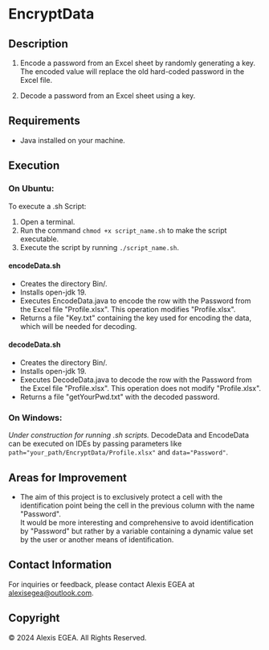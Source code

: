 # EncryptData

## Description

1. Encode a password from an Excel sheet by randomly generating a key.  
   The encoded value will replace the old hard-coded password in the Excel file.

2. Decode a password from an Excel sheet using a key.

## Requirements

* Java installed on your machine.

## Execution

### On Ubuntu:

To execute a .sh Script:  
   1. Open a terminal.  
   2. Run the command `chmod +x script_name.sh` to make the script executable.  
   3. Execute the script by running `./script_name.sh`.  

#### encodeData.sh  

* Creates the directory Bin/.
* Installs open-jdk 19.
* Executes EncodeData.java to encode the row with the Password from the Excel file "Profile.xlsx". This operation modifies "Profile.xlsx".
* Returns a file "Key.txt" containing the key used for encoding the data, which will be needed for decoding.

#### decodeData.sh  

* Creates the directory Bin/.
* Installs open-jdk 19.
* Executes DecodeData.java to decode the row with the Password from the Excel file "Profile.xlsx". This operation does not modify "Profile.xlsx".
* Returns a file "getYourPwd.txt" with the decoded password.

### On Windows:

*Under construction for running .sh scripts.*
DecodeData and EncodeData can be executed on IDEs by passing parameters like `path="your_path/EncryptData/Profile.xlsx"` and `data="Password"`.

## Areas for Improvement

* The aim of this project is to exclusively protect a cell with the identification point being the cell in the previous column with the name "Password".   
It would be more interesting and comprehensive to avoid identification by "Password" but rather by a variable containing a dynamic value set by the user or another means of identification.

## Contact Information

 For inquiries or feedback, please contact Alexis EGEA at [alexisegea@outlook.com](mailto:alexisegea@outlook.com).

## Copyright

© 2024 Alexis EGEA. All Rights Reserved.
